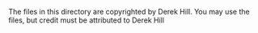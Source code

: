 The files in this directory are copyrighted by Derek Hill. You may use the files, but credit must be attributed to Derek Hill
